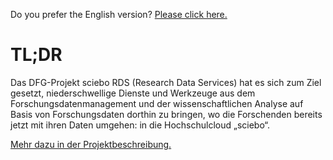 Do you prefer the English version? [Please click here.](/)

# TL;DR

Das DFG-Projekt sciebo RDS (Research Data Services) hat es sich zum Ziel gesetzt, niederschwellige Dienste und Werkzeuge aus dem Forschungsdatenmanagement und der wissenschaftlichen Analyse auf Basis von Forschungsdaten dorthin zu bringen, wo die Forschenden bereits jetzt mit ihren Daten umgehen: in die Hochschulcloud „sciebo“.

[Mehr dazu in der Projektbeschreibung.](page/about)
